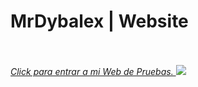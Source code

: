</a> <h1>MrDybalex | Website</h1>

<br>
<br>
<a href="https://mrdybalex.github.io/" target="_BLANK">
<i>Click para entrar a mi Web de Pruebas. </i>
<img src="https://minotar.net/helm/Sky/16.png"></img>
</a>
<br>
<br>
